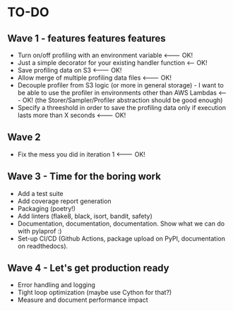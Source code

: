 # TO-DO
## Wave 1 - features features features
- Turn on/off profiling with an environment variable <--- OK!
- Just a simple decorator for your existing handler function <-- OK!
- Save profiling data on S3 <--- OK!
- Allow merge of multiple profiling data files <--- OK!
- Decouple profiler from S3 logic (or more in general storage) - I want to be able to
  use the profiler in environments other than AWS Lambdas <--- OK! (the
  Storer/Sampler/Profiler abstraction should be good enough)
- Specify a threeshold in order to save the profiling data only if execution lasts more
  than X seconds <--- OK!

## Wave 2
- Fix the mess you did in iteration 1 <--- OK!

## Wave 3 - Time for the boring work
- Add a test suite 
- Add coverage report generation
- Packaging (poetry!)
- Add linters (flake8, black, isort, bandit, safety)
- Documentation, documentation, documentation. Show what we can do with pylaprof :)
- Set-up CI/CD (Github Actions, package upload on PyPI, documentation on
  readthedocs).

## Wave 4 - Let's get production ready
- Error handling and logging
- Tight loop optimization (maybe use Cython for that?)
- Measure and document performance impact
